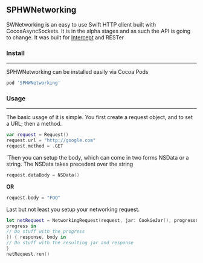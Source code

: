 ## SPHWNetworking 
SWNetworking is an easy to use Swift HTTP client built with CocoaAsyncSockets. It is in the alpha stages and as such the API is going to change. It was built for [Intercept][1] and RESTer

### Install
---
SPHWNetworking can be installed easily via Cocoa Pods

```ruby
pod 'SPHWNetworking'
```
### Usage
---
The basic usage of it is simple. You first create a request object, and to set a URL; then a method.

```swift
var request = Request()
request.url = "http://google.com"
request.method = .GET
```
`Then you can setup the body, which can come in two forms NSData or a string. The NSData takes precedent over the string

```swift
request.dataBody = NSData()
```
**OR**


```swift
request.body = "FOO"
```
Last but not least you setup your networking request.

```swift
let netRequest = NetworkingRequest(request, jar: CookieJar(), progressCB: {
progress in
// Do stuff with the progress
}) { response, body in
// Do stuff with the resulting jar and response
}
netRequest.run()
```
[1]:	http://intercept.saschawise.com
